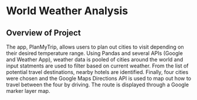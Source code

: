# World Weather Analysis

## Overview of Project
The app, PlanMyTrip, allows users to plan out cities to visit depending on their desired temperature range. Using Pandas and several APIs (Google and Weather App), weather data is pooled of cities around the world and input statments are used to filter based on current weather. From the list of potential travel destinations, nearby hotels are identified. Finally, four cities were chosen and the Google Maps Directions API is used to map out how to travel between the four by driving. The route is displayed through a Google marker layer map.
